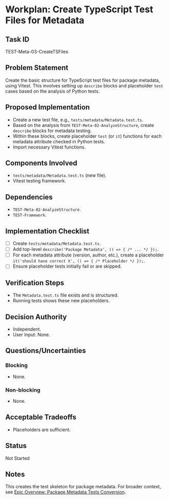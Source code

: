 # Workplan: Create TypeScript Test Files for Metadata

## Task ID
TEST-Meta-03-CreateTSFiles

## Problem Statement
Create the basic structure for TypeScript test files for package metadata, using Vitest. This involves setting up `describe` blocks and placeholder `test` cases based on the analysis of Python tests.

## Proposed Implementation
- Create a new test file, e.g., `tests/metadata/Metadata.test.ts`.
- Based on the analysis from `TEST-Meta-02-AnalyzeStructure`, create `describe` blocks for metadata testing.
- Within these blocks, create placeholder `test` (or `it`) functions for each metadata attribute checked in Python tests.
- Import necessary Vitest functions.

## Components Involved
- `tests/metadata/Metadata.test.ts` (new file).
- Vitest testing framework.

## Dependencies
- `TEST-Meta-02-AnalyzeStructure`.
- `TEST-Framework`.

## Implementation Checklist
- [ ] Create `tests/metadata/Metadata.test.ts`.
- [ ] Add top-level `describe('Package Metadata', () => { /* ... */ });`.
- [ ] For each metadata attribute (version, author, etc.), create a placeholder `it('should have correct X', () => { /* Placeholder */ });`.
- [ ] Ensure placeholder tests initially fail or are skipped.

## Verification Steps
- The `Metadata.test.ts` file exists and is structured.
- Running tests shows these new placeholders.

## Decision Authority
- Independent.
- User Input: None.

## Questions/Uncertainties
### Blocking
- None.
### Non-blocking
- None.

## Acceptable Tradeoffs
- Placeholders are sufficient.

## Status
Not Started

## Notes
This creates the test skeleton for package metadata.
For broader context, see [Epic Overview: Package Metadata Tests Conversion](../../docs/planning/workplans/TEST-MetadataTests.md).